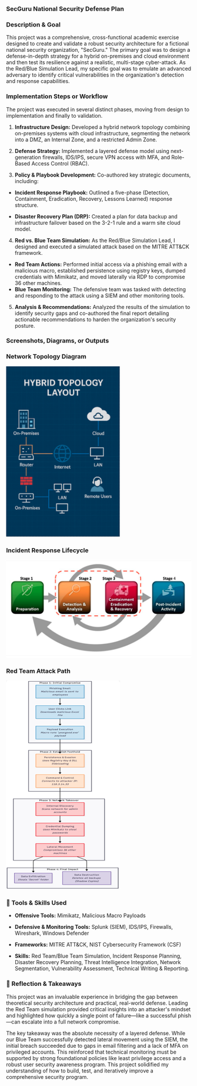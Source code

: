 ### SecGuru National Security Defense Plan
### Description & Goal
This project was a comprehensive, cross-functional academic exercise designed to create and validate a robust security architecture for a fictional national security organization, "SecGuru." The primary goal was to design a defense-in-depth strategy for a hybrid on-premises and cloud environment and then test its resilience against a realistic, multi-stage cyber-attack. As the Red/Blue Simulation Lead, my specific goal was to emulate an advanced adversary to identify critical vulnerabilities in the organization's detection and response capabilities.

### Implementation Steps or Workflow
The project was executed in several distinct phases, moving from design to implementation and finally to validation.

1. **Infrastructure Design:** Developed a hybrid network topology combining on-premises systems with cloud infrastructure, segmenting the network into a DMZ, an Internal Zone, and a restricted Admin Zone.

2. **Defense Strategy:** Implemented a layered defense model using next-generation firewalls, IDS/IPS, secure VPN access with MFA, and Role-Based Access Control (RBAC).

3. **Policy & Playbook Development:** Co-authored key strategic documents, including:

- **Incident Response Playbook:** Outlined a five-phase (Detection, Containment, Eradication, Recovery, Lessons Learned) response structure.

- **Disaster Recovery Plan (DRP):** Created a plan for data backup and infrastructure failover based on the 3-2-1 rule and a warm site cloud model.

4. **Red vs. Blue Team Simulation:** As the Red/Blue Simulation Lead, I designed and executed a simulated attack based on the MITRE ATT&CK framework.
- **Red Team Actions:** Performed initial access via a phishing email with a malicious macro, established persistence using registry keys, dumped credentials with Mimikatz, and moved laterally via RDP to compromise 36 other machines.
- **Blue Team Monitoring:** The defensive team was tasked with detecting and responding to the attack using a SIEM and other monitoring tools.

5. **Analysis & Recommendations:** Analyzed the results of the simulation to identify security gaps and co-authored the final report detailing actionable recommendations to harden the organization's security posture.

### Screenshots, Diagrams, or Outputs

### Network Topology Diagram
![A diagram showing the hybrid on-premises and cloud network architecture.](./images/network-topology.png)

### Incident Response Lifecycle
![A diagram outlining the five phases of the incident response playbook.](./images/incident-response-lifecycle.png)

### Red Team Attack Path
![A flowchart detailing the steps taken in the simulated Red Team attack.](./images/red-team-attack-path.png)

### 🧰 Tools & Skills Used
- **Offensive Tools:** Mimikatz, Malicious Macro Payloads

- **Defensive & Monitoring Tools:** Splunk (SIEM), IDS/IPS, Firewalls, Wireshark, Windows Defender

- **Frameworks:** MITRE ATT&CK, NIST Cybersecurity Framework (CSF)

- **Skills:** Red Team/Blue Team Simulation, Incident Response Planning, Disaster Recovery Planning, Threat Intelligence Integration, Network Segmentation, Vulnerability Assessment, Technical Writing & Reporting.

### 🧠 Reflection & Takeaways
This project was an invaluable experience in bridging the gap between theoretical security architecture and practical, real-world defense. Leading the Red Team simulation provided critical insights into an attacker's mindset and highlighted how quickly a single point of failure—like a successful phish—can escalate into a full network compromise.

The key takeaway was the absolute necessity of a layered defense. While our Blue Team successfully detected lateral movement using the SIEM, the initial breach succeeded due to gaps in email filtering and a lack of MFA on privileged accounts. This reinforced that technical monitoring must be supported by strong foundational policies like least privilege access and a robust user security awareness program. This project solidified my understanding of how to build, test, and iteratively improve a comprehensive security program.
